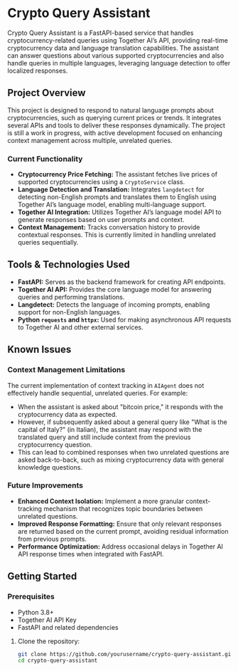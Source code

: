 # Crypto Query Assistant

Crypto Query Assistant is a FastAPI-based service that handles cryptocurrency-related queries using Together AI’s API, providing real-time cryptocurrency data and language translation capabilities. The assistant can answer questions about various supported cryptocurrencies and also handle queries in multiple languages, leveraging language detection to offer localized responses.

## Project Overview

This project is designed to respond to natural language prompts about cryptocurrencies, such as querying current prices or trends. It integrates several APIs and tools to deliver these responses dynamically. The project is still a work in progress, with active development focused on enhancing context management across multiple, unrelated queries.

### Current Functionality

- **Cryptocurrency Price Fetching:** The assistant fetches live prices of supported cryptocurrencies using a `CryptoService` class.
- **Language Detection and Translation:** Integrates `langdetect` for detecting non-English prompts and translates them to English using Together AI’s language model, enabling multi-language support.
- **Together AI Integration:** Utilizes Together AI’s language model API to generate responses based on user prompts and context.
- **Context Management:** Tracks conversation history to provide contextual responses. This is currently limited in handling unrelated queries sequentially.

## Tools & Technologies Used

- **FastAPI:** Serves as the backend framework for creating API endpoints.
- **Together AI API:** Provides the core language model for answering queries and performing translations.
- **Langdetect:** Detects the language of incoming prompts, enabling support for non-English languages.
- **Python `requests` and `httpx`:** Used for making asynchronous API requests to Together AI and other external services.

## Known Issues

### Context Management Limitations

The current implementation of context tracking in `AIAgent` does not effectively handle sequential, unrelated queries. For example:

- When the assistant is asked about "bitcoin price," it responds with the cryptocurrency data as expected.
- However, if subsequently asked about a general query like "What is the capital of Italy?" (in Italian), the assistant may respond with the translated query and still include context from the previous cryptocurrency question.
- This can lead to combined responses when two unrelated questions are asked back-to-back, such as mixing cryptocurrency data with general knowledge questions.

### Future Improvements

- **Enhanced Context Isolation:** Implement a more granular context-tracking mechanism that recognizes topic boundaries between unrelated questions.
- **Improved Response Formatting:** Ensure that only relevant responses are returned based on the current prompt, avoiding residual information from previous prompts.
- **Performance Optimization:** Address occasional delays in Together AI API response times when integrated with FastAPI.

## Getting Started

### Prerequisites

- Python 3.8+
- Together AI API Key
- FastAPI and related dependencies



1. Clone the repository:

   ```bash
   git clone https://github.com/yourusername/crypto-query-assistant.git
   cd crypto-query-assistant
